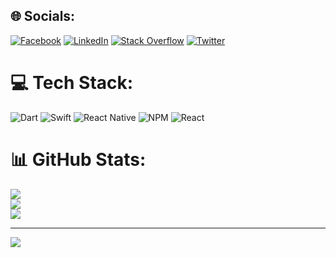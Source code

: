 
## 🌐 Socials:
[![Facebook](https://img.shields.io/badge/Facebook-%231877F2.svg?logo=Facebook&logoColor=white)](https://facebook.com/bonny.goswami) [![LinkedIn](https://img.shields.io/badge/LinkedIn-%230077B5.svg?logo=linkedin&logoColor=white)](https://linkedin.com/in/bonnygoswami) [![Stack Overflow](https://img.shields.io/badge/-Stackoverflow-FE7A16?logo=stack-overflow&logoColor=white)](https://stackoverflow.com/users/vivek-goswami) [![Twitter](https://img.shields.io/badge/Twitter-%231DA1F2.svg?logo=Twitter&logoColor=white)](https://twitter.com/bonnygoswami) 

# 💻 Tech Stack:
![Dart](https://img.shields.io/badge/dart-%230175C2.svg?style=for-the-badge&logo=dart&logoColor=white) ![Swift](https://img.shields.io/badge/swift-F54A2A?style=for-the-badge&logo=swift&logoColor=white) ![React Native](https://img.shields.io/badge/react_native-%2320232a.svg?style=for-the-badge&logo=react&logoColor=%2361DAFB) ![NPM](https://img.shields.io/badge/NPM-%23000000.svg?style=for-the-badge&logo=npm&logoColor=white) ![React](https://img.shields.io/badge/react-%2320232a.svg?style=for-the-badge&logo=react&logoColor=%2361DAFB)
# 📊 GitHub Stats:
![](https://github-readme-stats.vercel.app/api?username=VivekGoswami&theme=calm&hide_border=false&include_all_commits=false&count_private=false)<br/>
![](https://github-readme-streak-stats.herokuapp.com/?user=VivekGoswami&theme=calm&hide_border=false)<br/>
![](https://github-readme-stats.vercel.app/api/top-langs/?username=VivekGoswami&theme=calm&hide_border=false&include_all_commits=false&count_private=false&layout=compact)

---
[![](https://visitcount.itsvg.in/api?id=VivekGoswami&icon=0&color=0)](https://visitcount.itsvg.in)
